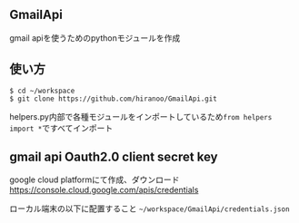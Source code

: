 ## GmailApi
gmail apiを使うためのpythonモジュールを作成

## 使い方
```
$ cd ~/workspace
$ git clone https://github.com/hiranoo/GmailApi.git
```
helpers.py内部で各種モジュールをインポートしているため```from helpers import *```ですべてインポート

## gmail api Oauth2.0 client secret key
google cloud platformにて作成、ダウンロード
https://console.cloud.google.com/apis/credentials

ローカル端末の以下に配置すること
```~/workspace/GmailApi/credentials.json```








